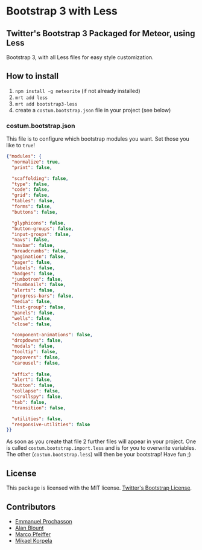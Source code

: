 # Bootstrap 3 with Less
## Twitter's Bootstrap 3 Packaged for Meteor, using Less

Bootstrap 3, with all Less files for easy style customization.

## How to install

1. `npm install -g meteorite` (if not already installed)
2. `mrt add less`
3. `mrt add bootstrap3-less`
4. create a `costum.bootstrap.json` file in your project (see below)

### costum.bootstrap.json
This file is to configure which bootstrap modules you want. Set those you like to `true`!
```JSON
{"modules": {
  "normalize": true,
  "print": false,

  "scaffolding": false,
  "type": false,
  "code": false,
  "grid": false,
  "tables": false,
  "forms": false,
  "buttons": false,

  "glyphicons": false,
  "button-groups": false,
  "input-groups": false,
  "navs": false,
  "navbar": false,
  "breadcrumbs": false,
  "pagination": false,
  "pager": false,
  "labels": false,
  "badges": false,
  "jumbotron": false,
  "thumbnails": false,
  "alerts": false,
  "progress-bars": false,
  "media": false,
  "list-group": false,
  "panels": false,
  "wells": false,
  "close": false,

  "component-animations": false,
  "dropdowns": false,
  "modals": false,
  "tooltip": false,
  "popovers": false,
  "carousel": false,
  
  "affix": false,
  "alert": false,
  "button": false,
  "collapse": false,
  "scrollspy": false,
  "tab": false,
  "transition": false,

  "utilities": false,
  "responsive-utilities": false
}}
```
As soon as you create that file 2 further files will appear in your project. One is called `costum.bootstrap.import.less` and is for you to overwrite variables. The other (`costum.bootstrap.less`) will then be your bootstrap! Have fun ;)

## License

This package is licensed with the MIT license. [Twitter's Bootstrap License](https://github.com/twbs/bootstrap).

## Contributors
- [Emmanuel Prochasson](https://github.com/eprochasson/)
- [Alan Blount](https://github.com/zeroasterisk/)
- [Marco Pfeiffer](https://github.com/Nemo64)
- [Mikael Korpela](https://github.com/simison)
